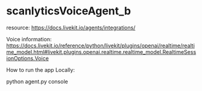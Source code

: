 # scanlyticsVoiceAgent_b

resource: 
https://docs.livekit.io/agents/integrations/

Voice information: 
https://docs.livekit.io/reference/python/livekit/plugins/openai/realtime/realtime_model.html#livekit.plugins.openai.realtime.realtime_model.RealtimeSessionOptions.Voice

How to run the app Locally: 

python agent.py console